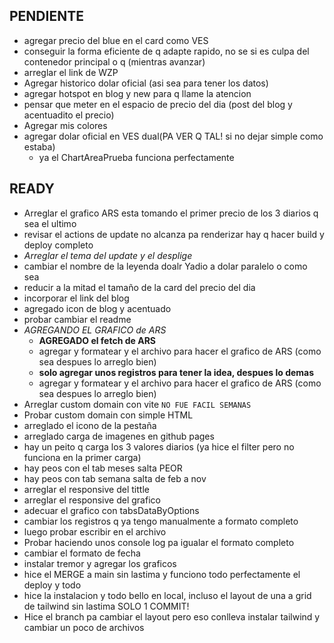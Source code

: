 ## PENDIENTE
- agregar precio del blue en el card como VES
- conseguir la forma eficiente de q adapte rapido, no se si es culpa del contenedor principal o q (mientras avanzar)
- arreglar el link de WZP
- Agregar historico dolar oficial (asi sea para tener los datos)
- agregar hotspot en blog y new para q llame la atencion
- pensar que meter en el espacio de precio del dia (post del blog y acentuadito el precio)
- Agregar mis colores
- agregar dolar oficial en VES dual(PA VER Q TAL! si no dejar simple como estaba) 
  - ya el ChartAreaPrueba funciona perfectamente

## READY
- Arreglar el grafico ARS esta tomando el primer precio de los 3 diarios q sea el ultimo
- revisar el actions de update no alcanza pa renderizar hay q hacer build y deploy completo
- *Arreglar el tema del update y el desplige*
- cambiar el nombre de la leyenda doalr Yadio a dolar paralelo o como sea
- reducir a la mitad el tamaño de la card del precio del dia 
- incorporar el link del blog 
- agregado icon de blog y acentuado
- probar cambiar el readme
- *AGREGANDO EL GRAFICO de ARS*
  - **AGREGADO el fetch de ARS** 
  - agregar y formatear y el archivo para hacer el grafico de ARS (como sea despues lo arreglo bien) 
  - **solo agregar unos registros para tener la idea, despues lo demas**
  - agregar y formatear y el archivo para hacer el grafico de ARS (como sea despues lo arreglo bien)
- Arreglar custom domain con vite `NO FUE FACIL SEMANAS`
- Probar custom domain con simple HTML
- arreglado el icono de la pestaña
- arreglado carga de imagenes en github pages
- hay un peito q carga los 3 valores diarios (ya hice el filter pero no funciona en la primer carga)
- hay peos con el tab meses salta PEOR
- hay peos con tab semana salta de feb a nov
- arreglar el responsive del tittle
- arreglar el responsive del grafico
- adecuar el grafico con tabsDataByOptions
- cambiar los registros q ya tengo manualmente a formato completo
- luego probar escribir en el archivo
- Probar haciendo unos console log pa igualar el formato completo
- cambiar el formato de fecha
- instalar tremor y agregar los graficos
- hice el MERGE a main sin lastima y funciono todo perfectamente el deploy y todo
- hice la instalacion y todo bello en local, incluso el layout de una a grid de tailwind sin lastima SOLO 1 COMMIT!
- Hice el branch pa cambiar el layout pero eso conlleva instalar tailwind y cambiar un poco de archivos
